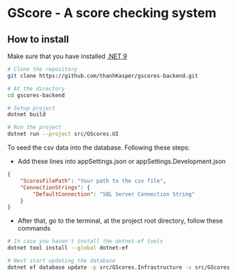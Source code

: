 # GScore - A score checking system

## How to install

Make sure that you have installed [.NET 9](https://dotnet.microsoft.com/en-us/download/dotnet/9.0)

```bash
# Clone the repository
git clone https://github.com/thanhKasper/gscores-backend.git

# At the directory
cd gscores-backend

# Setup project
dotnet build

# Run the project
dotnet run --project src/GScores.UI
```

To seed the csv data into the database. Following these steps:

- Add these lines into appSettings.json or appSettings.Development.json
```json
{
    "ScoresFilePath": "Your path to the csv file",
    "ConnectionStrings": {
        "DefaultConnection": "SQL Server Connection String"
    }
}
```

- After that, go to the terminal, at the project root directory, follow these commands
```bash
# In case you haven't install the dotnet-ef tools
dotnet tool install --global dotnet-ef

# Next start updating the database
dotnet ef database update -p src/GScores.Infrastructure -s src/GScores.UI
```

